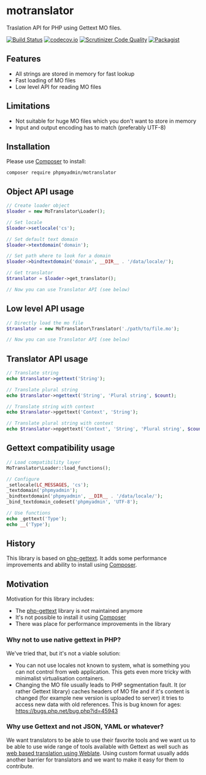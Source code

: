# motranslator

Traslation API for PHP using Gettext MO files.

[![Build Status](https://travis-ci.org/phpmyadmin/motranslator.svg?branch=master)](https://travis-ci.org/phpmyadmin/motranslator)
[![codecov.io](https://codecov.io/github/phpmyadmin/motranslator/coverage.svg?branch=master)](https://codecov.io/github/phpmyadmin/motranslator?branch=master)
[![Scrutinizer Code Quality](https://scrutinizer-ci.com/g/phpmyadmin/motranslator/badges/quality-score.png?b=master)](https://scrutinizer-ci.com/g/phpmyadmin/motranslator/?branch=master)
[![Packagist](https://img.shields.io/packagist/dt/phpmyadmin/motranslator.svg)](https://packagist.org/packages/phpmyadmin/motranslator)

## Features

* All strings are stored in memory for fast lookup
* Fast loading of MO files
* Low level API for reading MO files

## Limitations

* Not suitable for huge MO files which you don't want to store in memory
* Input and output encoding has to match (preferably UTF-8)

## Installation

Please use [Composer][1] to install:

```
composer require phpmyadmin/motranslator
```

## Object API usage

```php
// Create loader object
$loader = new MoTranslator\Loader();

// Set locale
$loader->setlocale('cs');

// Set default text domain
$loader->textdomain('domain');

// Set path where to look for a domain
$loader->bindtextdomain('domain', __DIR__ . '/data/locale/');

// Get translator
$translator = $loader->get_translator();

// Now you can use Translator API (see below)
```

## Low level API usage

```php
// Directly load the mo file
$translator = new MoTranslator\Translator('./path/to/file.mo');

// Now you can use Translator API (see below)
```

## Translator API usage

```php
// Translate string
echo $translator->gettext('String');

// Translate plural string
echo $translator->ngettext('String', 'Plural string', $count);

// Translate string with context
echo $translator->pgettext('Context', 'String');

// Translate plural string with context
echo $translator->npgettext('Context', 'String', 'Plural string', $count);
```

## Gettext compatibility usage

```php
// Load compatibility layer
MoTranslator\Loader::load_functions();

// Configure
_setlocale(LC_MESSAGES, 'cs');
_textdomain('phpmyadmin');
_bindtextdomain('phpmyadmin', __DIR__ . '/data/locale/');
_bind_textdomain_codeset('phpmyadmin', 'UTF-8');

// Use functions
echo _gettext('Type');
echo __('Type');
```

## History

This library is based on [php-gettext][2]. It adds some performance
improvements and ability to install using [Composer][1].

## Motivation

Motivation for this library includes:

* The [php-gettext][2] library is not maintained anymore
* It's not possible to install it using [Composer][1]
* There was place for performance improvements in the library

### Why not to use native gettext in PHP?

We've tried that, but it's not a viable solution:

* You can not use locales not known to system, what is something you can not
  control from web application. This gets even more tricky with minimalist
  virtualisation containers.
* Changing the MO file usually leads to PHP segmentation fault. It (or rather
  Gettext library) caches headers of MO file and if it's content is changed
  (for example new version is uploaded to server) it tries to access new data
  with old references. This is bug known for ages:
  https://bugs.php.net/bug.php?id=45943

### Why use Gettext and not JSON, YAML or whatever?

We want translators to be able to use their favorite tools and we want us to be
able to use wide range of tools available with Gettext as well such as 
[web based translation using Weblate][3]. Using custom format usually adds
another barrier for translators and we want to make it easy for them to
contribute.

[1]:https://getcomposer.org/
[2]:https://launchpad.net/php-gettext
[3]:https://weblate.org/
